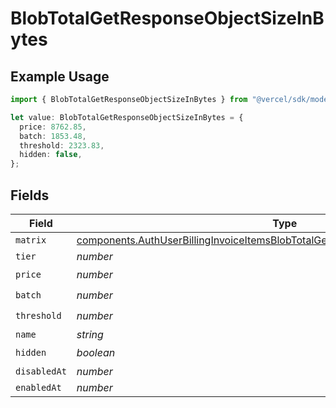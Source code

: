 # BlobTotalGetResponseObjectSizeInBytes

## Example Usage

```typescript
import { BlobTotalGetResponseObjectSizeInBytes } from "@vercel/sdk/models/components";

let value: BlobTotalGetResponseObjectSizeInBytes = {
  price: 8762.85,
  batch: 1853.48,
  threshold: 2323.83,
  hidden: false,
};
```

## Fields

| Field                                                                                                                                                                                  | Type                                                                                                                                                                                   | Required                                                                                                                                                                               | Description                                                                                                                                                                            |
| -------------------------------------------------------------------------------------------------------------------------------------------------------------------------------------- | -------------------------------------------------------------------------------------------------------------------------------------------------------------------------------------- | -------------------------------------------------------------------------------------------------------------------------------------------------------------------------------------- | -------------------------------------------------------------------------------------------------------------------------------------------------------------------------------------- |
| `matrix`                                                                                                                                                                               | [components.AuthUserBillingInvoiceItemsBlobTotalGetResponseObjectSizeInBytesMatrix](../../models/components/authuserbillinginvoiceitemsblobtotalgetresponseobjectsizeinbytesmatrix.md) | :heavy_minus_sign:                                                                                                                                                                     | N/A                                                                                                                                                                                    |
| `tier`                                                                                                                                                                                 | *number*                                                                                                                                                                               | :heavy_minus_sign:                                                                                                                                                                     | N/A                                                                                                                                                                                    |
| `price`                                                                                                                                                                                | *number*                                                                                                                                                                               | :heavy_check_mark:                                                                                                                                                                     | N/A                                                                                                                                                                                    |
| `batch`                                                                                                                                                                                | *number*                                                                                                                                                                               | :heavy_check_mark:                                                                                                                                                                     | N/A                                                                                                                                                                                    |
| `threshold`                                                                                                                                                                            | *number*                                                                                                                                                                               | :heavy_check_mark:                                                                                                                                                                     | N/A                                                                                                                                                                                    |
| `name`                                                                                                                                                                                 | *string*                                                                                                                                                                               | :heavy_minus_sign:                                                                                                                                                                     | N/A                                                                                                                                                                                    |
| `hidden`                                                                                                                                                                               | *boolean*                                                                                                                                                                              | :heavy_check_mark:                                                                                                                                                                     | N/A                                                                                                                                                                                    |
| `disabledAt`                                                                                                                                                                           | *number*                                                                                                                                                                               | :heavy_minus_sign:                                                                                                                                                                     | N/A                                                                                                                                                                                    |
| `enabledAt`                                                                                                                                                                            | *number*                                                                                                                                                                               | :heavy_minus_sign:                                                                                                                                                                     | N/A                                                                                                                                                                                    |